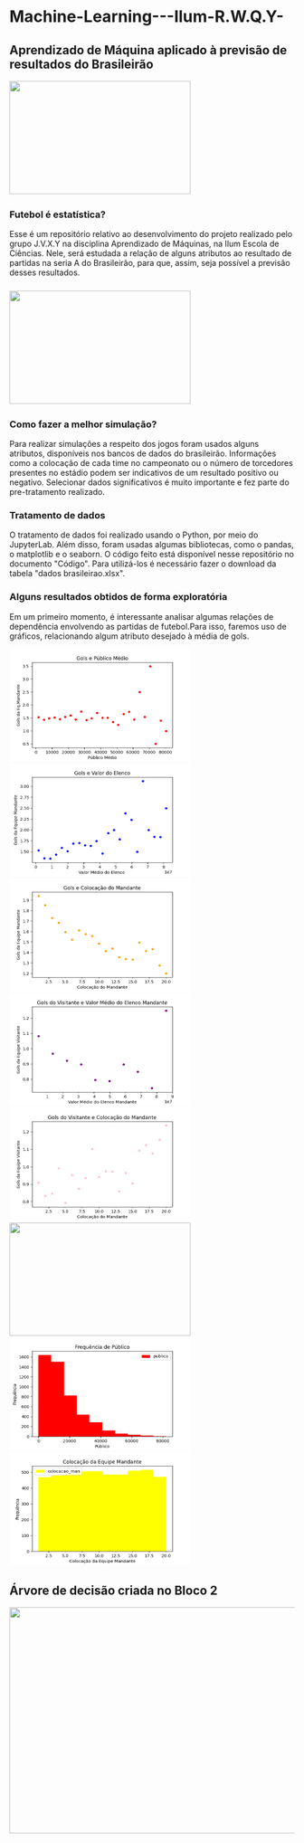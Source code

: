 # Machine-Learning---Ilum-R.W.Q.Y-

## Aprendizado de Máquina aplicado à previsão de resultados do Brasileirão

<img src="https://user-images.githubusercontent.com/107067724/184998620-beb7c37b-20d5-4ec9-843a-a624387f682e.png" style="width:320px;height:200px;">

### Futebol é estatística?
Esse é um repositório relativo ao desenvolvimento do projeto realizado pelo grupo J.V.X.Y na disciplina Aprendizado de Máquinas, na Ilum Escola de Ciências. Nele, será estudada a relação de alguns atributos ao resultado de partidas na seria A do Brasileirão, para que, assim, seja possível a previsão desses resultados.

##### 

<img src= "https://user-images.githubusercontent.com/107067724/185000434-94e58d5a-f494-41c2-bcc8-69aee78a1213.gif" style="width:320px;height:200px;">

### Como fazer a melhor simulação?
Para realizar simulações a respeito dos jogos foram usados alguns atributos, disponíveis nos bancos de dados do brasileirão. Informações como a colocação de cada time no campeonato ou o número de torcedores presentes no estádio podem ser indicativos de um resultado positivo ou negativo. Selecionar dados significativos é muito importante e fez parte do pre-tratamento realizado.

### Tratamento de dados
O tratamento de dados foi realizado usando o Python, por meio do JupyterLab. Além disso, foram usadas algumas bibliotecas, como o pandas, o matplotlib e o seaborn. O código feito está disponível nesse repositório no documento "Código". Para utilizá-los é necessário fazer o download da tabela "dados brasileirao.xlsx".

### Alguns resultados obtidos de forma exploratória
Em um primeiro momento, é interessante analisar algumas relações de dependência envolvendo as partidas de futebol.Para isso, faremos uso de gráficos, relacionando algum atributo desejado à média de gols.

<img src= "Gols e Público Médio.png" style="width:320px;height:200px;">
<img src= "Gols e Valor do Elenco.png" style="width:320px;height:200px;">
<img src= "Gols e Colocação do Mandante.png" style="width:320px;height:200px;">
<img src= "Gols do Visitante e Valor do Elenco Mandante.png" style="width:320px;height:200px;">
<img src= "Gols do Visitante e Colocação do Mandante.png" style="width:320px;height:200px;">
<img src= "Frequência de Valor da Equipe Mandante.png" style="width:320px;height:200px;">
<img src= "Frequência de Público.png" style="width:320px;height:200px;">
<img src= "Frequência da Colocação.png" style="width:320px;height:200px;">

## Árvore de decisão criada no Bloco 2

<img src= "árvorefut.png" style="width:600px;height:400px;">
